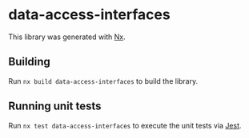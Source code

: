 # data-access-interfaces

This library was generated with [Nx](https://nx.dev).

## Building

Run `nx build data-access-interfaces` to build the library.

## Running unit tests

Run `nx test data-access-interfaces` to execute the unit tests via [Jest](https://jestjs.io).
